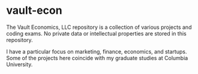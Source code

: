 # vault-econ
The Vault Economics, LLC repository is a collection of various projects and coding exams.  No private data or intellectual properties are stored in this repository.

I have a particular focus on marketing, finance, economics, and startups.  Some of the projects here coincide with my graduate studies at Columbia University.

